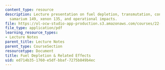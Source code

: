 ```yaml
---
content_type: resource
description: Lecture presentation on fuel depletion, transmutation, conversion/breeding,
  samarium 149, xenon 135, and operational impacts.
file: https://ol-ocw-studio-app-production.s3.amazonaws.com/courses/22-091-nuclear-reactor-safety-spring-2008/ed714b351760e5dfbbaf7275b849b4ec_MIT22_091S08_lec04.pdf
file_type: application/pdf
learning_resource_types:
- Lecture Notes
parent_title: Lecture Notes
parent_type: CourseSection
resourcetype: Document
title: Fuel Depletion & Related Effects
uid: ed714b35-1760-e5df-bbaf-7275b849b4ec
---
```


